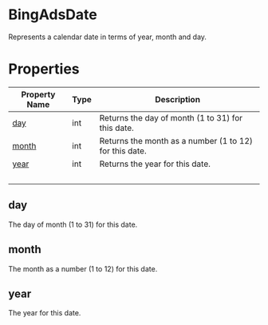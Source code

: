 # BingAdsDate
Represents a calendar date in terms of year, month and day.

# Properties
|Property Name|Type|Description|
|-|-|-
[day](#day)|int|Returns the day of month (1 to 31) for this date.<br />
[month](#month)|int|Returns the month as a number (1 to 12) for this date.<br />
[year](#year)|int|Returns the year for this date.<br />
&nbsp;|&nbsp;|&nbsp;

<a name="day"></a>
## day
The day of month (1 to 31) for this date.

<a name="month"></a>
## month
The month as a number (1 to 12) for this date.

<a name="year"></a>
## year
The year for this date.




